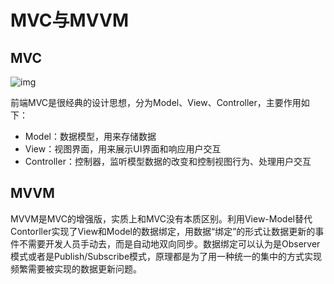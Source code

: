 # MVC与MVVM

## MVC

![img](https://pic1.zhimg.com/v2-cba08bb7a0644050404a05a13a65f668_b.jpg)

前端MVC是很经典的设计思想，分为Model、View、Controller，主要作用如下：

- Model：数据模型，用来存储数据
- View：视图界面，用来展示UI界面和响应用户交互
- Controller：控制器，监听模型数据的改变和控制视图行为、处理用户交互

## MVVM

MVVM是MVC的增强版，实质上和MVC没有本质区别。利用View-Model替代Contorller实现了View和Model的数据绑定，用数据“绑定”的形式让数据更新的事件不需要开发人员手动去，而是自动地双向同步。数据绑定可以认为是Observer模式或者是Publish/Subscribe模式，原理都是为了用一种统一的集中的方式实现频繁需要被实现的数据更新问题。

